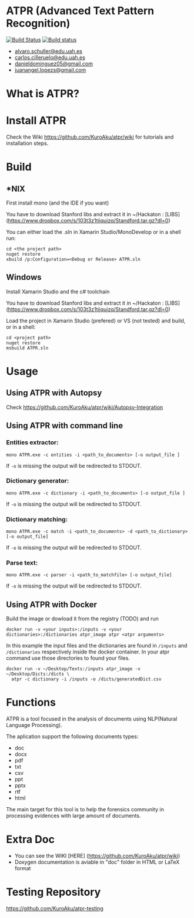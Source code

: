 # ATPR (Advanced Text Pattern Recognition)

[![Build Status](https://travis-ci.org/KuroAku/atpr.svg?branch=master)](https://travis-ci.org/KuroAku/atpr)
[![Build status](https://ci.appveyor.com/api/projects/status/64836q07f261hoti?svg=true)](https://ci.appveyor.com/project/KuroAku/atpr)

* alvaro.schuller@edu.uah.es
* carlos.cilleruelo@edu.uah.es
* danieldominguez05@gmail.com
* juanangel.lopezs@gmail.com

# What is ATPR?

# Install ATPR
Check the Wiki https://github.com/KuroAku/atpr/wiki for tutorials and installation steps. 

# Build
## *NIX
First install mono (and the IDE if you want)

You have to download Stanford libs and extract it in ~/Hackaton : [LIBS] (https://www.dropbox.com/s/103t3z1tiiquizq/Standford.tar.gz?dl=0)


You can either load the .sln in Xamarin Studio/MonoDevelop or in a shell run:

    cd <the project path>
    nuget restore
    xbuild /p:Configuration=<Debug or Release> ATPR.sln
    
## Windows
Install Xamarin Studio and the c# toolchain

You have to download Stanford libs and extract it in ~/Hackaton : [LIBS] (https://www.dropbox.com/s/103t3z1tiiquizq/Standford.tar.gz?dl=0)

Load the project in Xamarin Studio (prefered) or VS (not tested) and build, or in a shell:

    cd <project path>
    nuget restore
    msbuild ATPR.sln
    
# Usage
## Using ATPR with Autopsy
Check https://github.com/KuroAku/atpr/wiki/Autopsy-Integration

## Using ATPR with command line

### Entities extractor:

    mono ATPR.exe -c entities -i <path_to_documents> [-o output_file ]

If `-o` is missing the output will be redirected to STDOUT.

### Dictionary generator:

    mono ATPR.exe -c dictionary -i <path_to_documents> [-o output_file ]

If `-o` is missing the output will be redirected to STDOUT.

### Dictionary matching:

    mono ATPR.exe -c match -i <path_to_documents> -d <path_to_dictionary> [-o output_file]
    
If `-o` is missing the output will be redirected to STDOUT.


### Parse text:

    mono ATPR.exe -c parser -i <path_to_matchfile> [-o output_file]
    
If `-o` is missing the output will be redirected to STDOUT.

## Using ATPR with Docker

Build the image or dowload it from the registry (TODO) and run

    docker run -v <your inputs>:/inputs -v <your dictionaries>:/dictionaries atpr_image atpr <atpr arguments>
    
In this example the input files and the dictionaries are found in `/inputs` and `/dictionaries` respectively inside the docker container. In your atpr command use those directories to found your files.

    docker run -v ~/Desktop/Texts:/inputs atpr_image -v ~/Desktop/Dicts:/dicts \
      atpr -c dictionary -i /inputs -o /dicts/generatedDict.csv

# Functions
ATPR is a tool focused in the analysis of documents using NLP(Natural Language Processing). 

The aplication support the following documents types:
* doc
* docx
* pdf
* txt
* csv
* ppt
* pptx
* rtf
* html    

The main target for this tool is to help the forensics community in processing evidences with large amount of documents.

# Extra Doc

- You can see the WIKI [HERE] (https://github.com/KuroAku/atpr/wiki)
- Doxygen documentation is aviable in "doc" folder in HTML or LaTeX format

# Testing Repository 
https://github.com/KuroAku/atpr-testing

